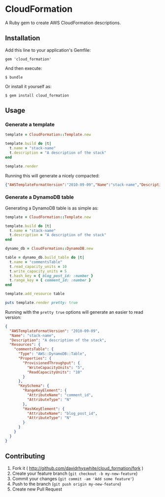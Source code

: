 # CloudFormation

A Ruby gem to create AWS CloudFormation descriptions.

## Installation

Add this line to your application's Gemfile:

    gem 'cloud_formation'

And then execute:

    $ bundle

Or install it yourself as:

    $ gem install cloud_formation

## Usage

### Generate a template

```ruby
template = CloudFormation::Template.new

template.build do |t|
  t.name = "stack-name"
  t.description = "A description of the stack"
end

template.render
```

Running this will generate a nicely compacted:
```json
{"AWSTemplateFormatVersion":"2010-09-09","Name":"stack-name","Description":"A description of the stack","Resources":{}}
```

### Generate a DynamoDB table

Generating a DynamoDB table is as simple as:

```ruby
template = CloudFormation::Template.new

template.build do |t|
  t.name = "stack-name"
  t.description = "A description of the stack"
end

dynamo_db = CloudFormation::DynamoDB.new

table = dynamo_db.build_table do |t|
  t.name = "commentsTable"
  t.read_capacity_units = 10
  t.write_capacity_units = 5
  t.hash_key = { blog_post_id: :number }
  t.range_key = { comment_id: :number }
end

template.add_resource table

puts template.render pretty: true
```

Running with the `pretty true` options will generate an easier to read version:

```json
{
  "AWSTemplateFormatVersion": "2010-09-09",
  "Name": "stack-name",
  "Description": "A description of the stack",
  "Resources": {
    "commentsTable": {
      "Type": "AWS::DynamoDB::Table",
      "Properties": {
        "ProvisionedThroughput": {
          "WriteCapacityUnits": "5",
          "ReadCapacityUnits": "10"
        }
      },
      "KeySchema": {
        "RangeKeyElement": {
          "AttributeName": "comment_id",
          "AttributeType": "N"
        },
        "HashKeyElement": {
          "AttributeName": "blog_post_id",
          "AttributeType": "N"
        }
      }
    }
  }
}
```

## Contributing

1. Fork it ( http://github.com/davidrhyswhite/cloud_formation/fork )
2. Create your feature branch (`git checkout -b my-new-feature`)
3. Commit your changes (`git commit -am 'Add some feature'`)
4. Push to the branch (`git push origin my-new-feature`)
5. Create new Pull Request
